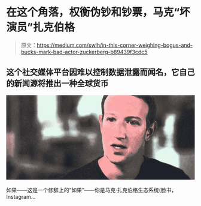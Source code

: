 # 在这个角落，权衡伪钞和钞票，马克“坏演员”扎克伯格

> 原文：<https://medium.com/swlh/in-this-corner-weighing-bogus-and-bucks-mark-bad-actor-zuckerberg-b89439f3cdc5>

## **这个社交媒体平台因难以控制数据泄露而闻名，它自己的新闻源将推出一种全球货币**

![](img/33171ce4fc22574952448616e8ebbe91.png)

如果——这是一个修辞上的“如果”——你是马克·扎克伯格生态系统(脸书，Instagram…